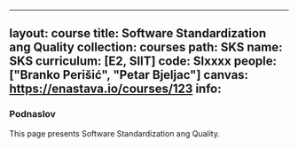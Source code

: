 
---
layout: course
title: Software Standardization ang Quality
collection: courses
path: SKS
name: SKS
curriculum: [E2, SIIT]
code: SIxxxx
people: ["Branko Perišić", "Petar Bjeljac"]
canvas: https://enastava.io/courses/123
info:
---


### Podnaslov

This page presents Software Standardization ang Quality.
